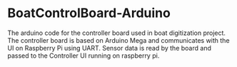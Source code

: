 # BoatControlBoard-Arduino
The arduino code for the controller board used in boat digitization project. The controller board is based on Arduino Mega and communicates with the UI on Raspberry Pi using UART. Sensor data is read by the board and passed to the Controller UI running on raspberry pi.
